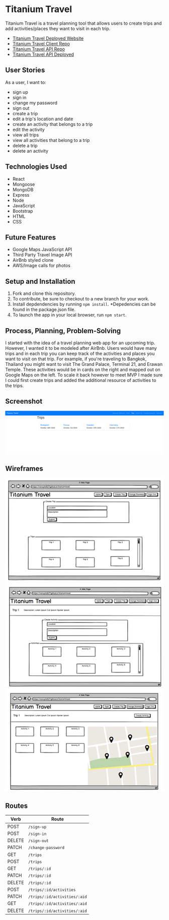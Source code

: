 # Titanium Travel
Titanium Travel is a travel planning tool that allows users to create trips and add activities/places they want to visit in each trip.

- [Titanium Travel Deployed Website](https://nancyho629.github.io/titaniumtravel/#/)
- [Titanium Travel Client Repo](https://github.com/nancyho629/titaniumtravel)
- [Titanium Travel API Repo](https://github.com/nancyho629/titaniumtravel-api)
- [Titanium Travel API Deployed](https://titaniumtravel-api.herokuapp.com/)

## User Stories
As a user, I want to:
* sign up
* sign in
* change my password
* sign out
* create a trip
* edit a trip's location and date
* create an activity that belongs to a trip
* edit the activity
* view all trips
* view all activities that belong to a trip
* delete a trip
* delete an activity

## Technologies Used
  - React
  - Mongoose
  - MongoDB
  - Express
  - Node
  - JavaScript
  - Bootstrap
  - HTML
  - CSS

## Future Features
- Google Maps JavaScript API
- Third Party Travel Image API
- AirBnb styled clone
- AWS/Image calls for photos

## Setup and Installation
1.  Fork and clone this repository.
2.  To contribute, be sure to checkout to a new branch for your work.
3.  Install depdendencies by running `npm install`.
*Depedencies can be found in the package.json file.
4.  To launch the app in your local browser, run `npm start`.

## Process, Planning, Problem-Solving
I started with the idea of a travel planning web app for an upcoming trip. However, I wanted it to be modeled after AirBnb. Users would have many trips and in each trip you can keep track of the activities and places you want to visit on that trip. For example, if you're traveling to Bangkok, Thailand you might want to visit The Grand Palace, Terminal 21, and Erawan Temple. These activities would be in cards on the right and mapped out on Google Maps on the left. To scale it back however to meet MVP I made sure I could first create trips and added the additional resource of activities to the trips.

## Screenshot
![Titanium Travel Screenshot](./public/TT)
## Wireframes
![Titanium Travel wireframe3](./public/wireframe3)
![Titanium Travel wireframe2](./public/wireframe2)
![Titanium Travel wireframe1](./public/wireframe1)

## Routes
|  Verb |  Route |
|-------|--------|
| POST   | `/sign-up`  |
| POST   | `/sign-in`  |
| DELETE  | `/sign-out`  |
| PATCH   | `/change-password`  |
| GET   | `/trips`  |
| POST   | `/trips`  |
| GET   | `/trips/:id`  |
| PATCH  | `/trips/:id`  |
| DELETE  | `/trips/:id` |
| POST  |  `/trips/:id/activities` |
| PATCH  | `/trips/:id/activities/:aid`  |
| GET   | `/trips/:id/activities/:aid`  |
| DELETE   | `/trips/:id/activities/:aid`  |
